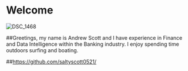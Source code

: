 # Welcome

![DSC_1468](https://github.com/saltyscott0521/Introduction/assets/84150116/d9e923ad-d108-4b24-8552-8eeb0b11d809)

##Greetings, my name is Andrew Scott and I have experience in Finance and Data Intelligence within the Banking industry. I enjoy spending time outdoors surfing and boating.

##https://github.com/saltyscott0521/

